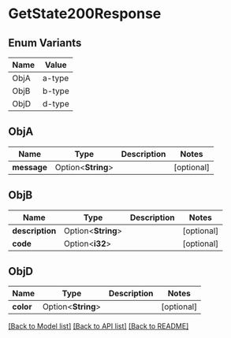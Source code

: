 # GetState200Response

## Enum Variants

| Name | Value |
|---- | -----|
| ObjA | a-type |
| ObjB | b-type |
| ObjD | d-type |

## ObjA

Name | Type | Description | Notes
------------ | ------------- | ------------- | -------------
**message** | Option<**String**> |  | [optional]
## ObjB

Name | Type | Description | Notes
------------ | ------------- | ------------- | -------------
**description** | Option<**String**> |  | [optional]
**code** | Option<**i32**> |  | [optional]
## ObjD

Name | Type | Description | Notes
------------ | ------------- | ------------- | -------------
**color** | Option<**String**> |  | [optional]

[[Back to Model list]](../README.md#documentation-for-models) [[Back to API list]](../README.md#documentation-for-api-endpoints) [[Back to README]](../README.md)


